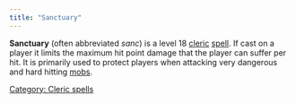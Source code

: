```yaml
---
title: "Sanctuary"
---
```


**Sanctuary** (often abbreviated *sanc*) is a level 18
[cleric](cleric "wikilink") [spell](spell "wikilink"). If cast on a
player it limits the maximum hit point damage that the player can suffer
per hit. It is primarily used to protect players when attacking very
dangerous and hard hitting [mobs](mob "wikilink").

[Category: Cleric spells](Category:_Cleric_spells "wikilink")